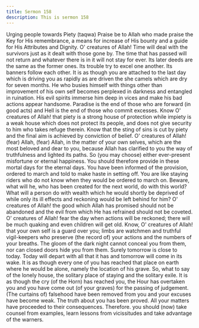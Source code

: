 ```yaml
---
title: Sermon 158
description: This is sermon 158
---
```


Urging people towards Piety (taqwa)
Praise be to Allah who made praise the Key for His remembrance, a means for increase of His
bounty and a guide for His Attributes and Dignity.
O' creatures of Allah! Time will deal with the survivors just as it dealt with those gone by.
The time that has passed will not return and whatever there is in it will not stay for ever. Its
later deeds are the same as the former ones. Its trouble try to excel one another. Its banners
follow each other. It is as though you are attached to the last day which is driving you as
rapidly as are driven the she camels which are dry for seven months.
He who busies himself with things other than improvement of his own self becomes
perplexed in darkness and entangled in ruination. His evil spirits immerse him deep in vices
and make his bad actions appear handsome.
Paradise is the end of those who are forward (in good acts) and Hell is the end of those who
commit excesses.
Know O' creatures of Allah! that piety is a strong house of protection while impiety is a weak
house which does not protect its people, and does not give security to him who takes refuge
therein. Know that the sting of sins is cut by piety and the final aim is achieved by conviction
of belief.
O' creatures of Allah! (fear) Allah, (fear) Allah, in the matter of your own selves, which are
the most beloved and dear to you, because Allah has clarified to you the way of truthfulness
and lighted its paths. So (you may choose) either ever-present misfortune or eternal
happiness. You should therefore provide in these mortal days for the eternal days. You have
been informed of the provision, ordered to march and told to make haste in setting off.
You are like staying riders who do not know when they would be ordered to march on.
Beware, what will he, who has been created for the next world, do with this world? What will
a person do with wealth which he would shortly be deprived of while only its ill effects and
reckoning would be left behind for him?
O' creatures of Allah! the good which Allah has promised should not be abandoned and the
evil from which He has refrained should not be coveted. O' creatures of Allah! fear the day
when actions will be reckoned; there will be much quaking and even children will get old.
Know, O' creatures of Allah! that your own self is a guard over you; limbs are watchmen and
truthful vigil-keepers who preserve (the record of) your actions and the numbers of your
breaths. The gloom of the dark night cannot conceal you from them, nor can closed doors
hide you from them. Surely tomorrow is close to today.
Today will depart with all that it has and tomorrow will come in its wake. It is as though
every one of you has reached that place on earth where he would be alone, namely the
location of his grave. So, what to say of the lonely house, the solitary place of staying and the
solitary exile.
It is as though the cry (of the Horn) has reached you, the Hour has overtaken you and you
have come out (of your graves) for the passing of judgement.
(The curtains of) falsehood have been removed from you and your excuses have become
weak. The truth about you has been proved. All your matters have proceeded to their
consequences. Therefore. you should (now) take counsel from examples, learn lessons from
vicissitudes and take advantage of the warners.